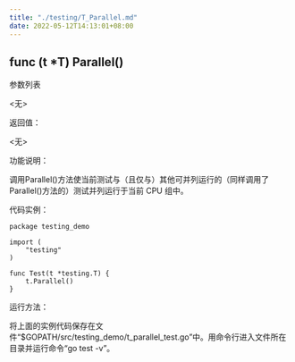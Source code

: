 ```yaml
---
title: "./testing/T_Parallel.md"
date: 2022-05-12T14:13:01+08:00
---
```

## func (t *T) Parallel()

参数列表

  <无>

返回值：

  <无>

功能说明：

调用Parallel()方法使当前测试与（且仅与）其他可并列运行的（同样调用了Parallel()方法的）测试并列运行于当前 CPU 组中。

代码实例：

	package testing_demo

	import (
		"testing"
	)

	func Test(t *testing.T) {
		t.Parallel()
	}

运行方法：

将上面的实例代码保存在文件“$GOPATH/src/testing_demo/t_parallel_test.go”中。用命令行进入文件所在目录并运行命令“go test -v”。
